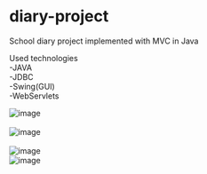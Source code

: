 # diary-project

School diary project implemented with MVC in Java

Used technologies
<br />
-JAVA
<br />
-JDBC
<br />
-Swing(GUI)
<br />
-WebServlets
<br />

![image](https://user-images.githubusercontent.com/58139675/225685915-c7f5702c-aa32-444b-a7f0-c939cde396b1.png)
<br />
<br />
![image](https://user-images.githubusercontent.com/58139675/225687832-b7e6fd78-ebc7-45f3-96bb-2c2e533c9394.png)
<br />
<br />
![image](https://user-images.githubusercontent.com/58139675/225686242-b97196ca-46bb-4402-b643-9c066f8f6139.png)
<br />
![image](https://user-images.githubusercontent.com/58139675/225686330-8c1ab75b-3572-44c8-a3da-ae15a362ab25.png)
<br />
